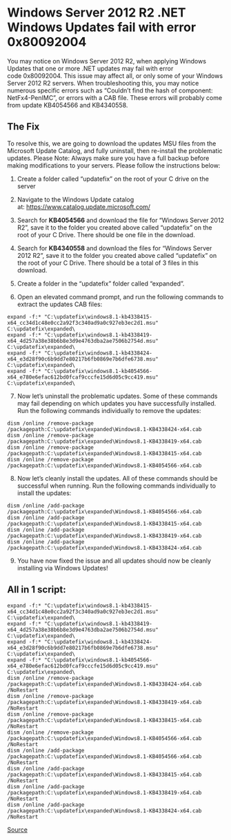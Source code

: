 # Windows Server 2012 R2 .NET Windows Updates fail with error 0x80092004

You may notice on Windows Server 2012 R2, when applying Windows Updates that one or more .NET updates may fail with error code 0x80092004. This issue may affect all, or only some of your Windows Server 2012 R2 servers.
When troubleshooting this, you may notice numerous specific errors such as “Couldn’t find the hash of component: NetFx4-PenIMC”, or errors with a CAB file. These errors will probably come from update KB4054566 and KB4340558.
 
## The Fix
To resolve this, we are going to download the updates MSU files from the Microsoft Update Catalog, and fully uninstall, then re-install the problematic updates.
Please Note: Always make sure you have a full backup before making modifications to your servers.
Please follow the instructions below:
1. Create a folder called “updatefix” on the root of your C drive on the server

2. Navigate to the Windows Update catalog at: https://www.catalog.update.microsoft.com/

3. Search for **KB4054566** and download the file for “Windows Server 2012 R2”, save it to the folder you created above called “updatefix” on the root of your C Drive. There should be one file in the download.

4. Search for **KB4340558** and download the files for “Windows Server 2012 R2”, save it to the folder you created above called “updatefix” on the root of your C Drive. There should be a total of 3 files in this download.

5. Create a folder in the “updatefix” folder called “expanded”.

6. Open an elevated command prompt, and run the following commands to extract the updates CAB files:
```
expand -f:* "C:\updatefix\windows8.1-kb4338415-x64_cc34d1c48e0cc2a92f3c340ad9a0c927eb3ec2d1.msu" C:\updatefix\expanded\
expand -f:* "C:\updatefix\windows8.1-kb4338419-x64_4d257a38e38b6b8e3d9e4763dba2ae7506b2754d.msu" C:\updatefix\expanded\
expand -f:* "C:\updatefix\windows8.1-kb4338424-x64_e3d28f90c6b9dd7e80217b6fb0869e7b6dfe6738.msu" C:\updatefix\expanded\
expand -f:* "C:\updatefix\windows8.1-kb4054566-x64_e780e6efac612bd0fcaf9cccfe15d6d05c9cc419.msu" C:\updatefix\expanded\
```

7. Now let’s uninstall the problematic updates. Some of these commands may fail depending on which updates you have successfully installed. Run the following commands individually to remove the updates:
```
dism /online /remove-package /packagepath:C:\updatefix\expanded\Windows8.1-KB4338424-x64.cab
dism /online /remove-package /packagepath:C:\updatefix\expanded\Windows8.1-KB4338419-x64.cab
dism /online /remove-package /packagepath:C:\updatefix\expanded\Windows8.1-KB4338415-x64.cab
dism /online /remove-package /packagepath:C:\updatefix\expanded\Windows8.1-KB4054566-x64.cab
```

8. Now let’s cleanly install the updates. All of these commands should be successful when running. Run the following commands individually to install the updates:
```
dism /online /add-package /packagepath:C:\updatefix\expanded\Windows8.1-KB4054566-x64.cab
dism /online /add-package /packagepath:C:\updatefix\expanded\Windows8.1-KB4338415-x64.cab
dism /online /add-package /packagepath:C:\updatefix\expanded\Windows8.1-KB4338419-x64.cab
dism /online /add-package /packagepath:C:\updatefix\expanded\Windows8.1-KB4338424-x64.cab
```

9. You have now fixed the issue and all updates should now be cleanly installing via Windows Updates!


## All in 1 script:

```
expand -f:* "C:\updatefix\windows8.1-kb4338415-x64_cc34d1c48e0cc2a92f3c340ad9a0c927eb3ec2d1.msu" C:\updatefix\expanded\
expand -f:* "C:\updatefix\windows8.1-kb4338419-x64_4d257a38e38b6b8e3d9e4763dba2ae7506b2754d.msu" C:\updatefix\expanded\
expand -f:* "C:\updatefix\windows8.1-kb4338424-x64_e3d28f90c6b9dd7e80217b6fb0869e7b6dfe6738.msu" C:\updatefix\expanded\
expand -f:* "C:\updatefix\windows8.1-kb4054566-x64_e780e6efac612bd0fcaf9cccfe15d6d05c9cc419.msu" C:\updatefix\expanded\
dism /online /remove-package /packagepath:C:\updatefix\expanded\Windows8.1-KB4338424-x64.cab /NoRestart
dism /online /remove-package /packagepath:C:\updatefix\expanded\Windows8.1-KB4338419-x64.cab /NoRestart
dism /online /remove-package /packagepath:C:\updatefix\expanded\Windows8.1-KB4338415-x64.cab /NoRestart
dism /online /remove-package /packagepath:C:\updatefix\expanded\Windows8.1-KB4054566-x64.cab /NoRestart
dism /online /add-package /packagepath:C:\updatefix\expanded\Windows8.1-KB4054566-x64.cab /NoRestart
dism /online /add-package /packagepath:C:\updatefix\expanded\Windows8.1-KB4338415-x64.cab /NoRestart
dism /online /add-package /packagepath:C:\updatefix\expanded\Windows8.1-KB4338419-x64.cab /NoRestart
dism /online /add-package /packagepath:C:\updatefix\expanded\Windows8.1-KB4338424-x64.cab /NoRestart
```

[Source](https://www.stephenwagner.com/2018/08/21/windows-server-2012-r2-net-windows-updates-fail-error-0x80092004/)